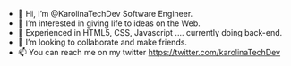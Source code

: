 - 👋 Hi, I’m @KarolinaTechDev Software Engineer. 
- 👀 I’m interested in giving life to ideas on the Web.
- 🌱 Experienced in HTML5, CSS, Javascript ....  currently doing back-end.
- 💞️ I’m looking to collaborate and make friends.
- 📫 You can reach me on my twitter <https://twitter.com/karolinaTechDev>
<!---
KarolinaTechDev/KarolinaTechDev is a ✨ special ✨ repository because its `README.md` (this file) appears on your GitHub profile.
You can click the Preview link to take a look at your changes.
--->
